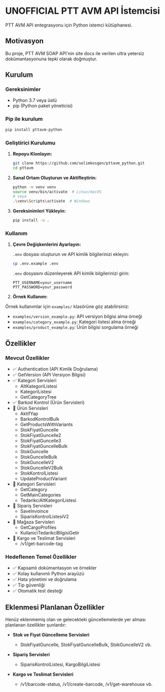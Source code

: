 # UNOFFICIAL PTT AVM API İstemcisi

PTT AVM API entegrasyonu için Python istemci kütüphanesi. 

## Motivasyon

Bu proje, PTT AVM SOAP API'nin site docs ile verilen ultra yetersiz dokümantasyonuna tepki olarak doğmuştur.

## Kurulum

### Gereksinimler

- Python 3.7 veya üstü
- pip (Python paket yöneticisi)

### Pip ile kurulum

```bash
pip install pttavm-python
```

### Geliştirici Kurulumu

1. **Repoyu Klonlayın:**

   ```bash
   git clone https://github.com/selimkosgen/pttavm_python.git
   cd pttavm
   ```

2. **Sanal Ortam Oluşturun ve Aktifleştirin:**

   ```bash
   python -m venv venv
   source venv/bin/activate  # Linux/macOS
   # veya
   .\venv\Scripts\activate  # Windows
   ```

3. **Gereksinimleri Yükleyin:**

   ```bash
   pip install -e .
   ```

### Kullanım

1. **Çevre Değişkenlerini Ayarlayın:**

   `.env` dosyası oluşturun ve API kimlik bilgilerinizi ekleyin:

   ```bash
   cp .env.example .env
   ```

   `.env` dosyasını düzenleyerek API kimlik bilgilerinizi girin:

   ```
   PTT_USERNAME=your_username
   PTT_PASSWORD=your_password
   ```

2. **Örnek Kullanım:**

Örnek kullanımlar için `examples/` klasörüne göz atabilirsiniz:

- `examples/version_example.py`: API versiyon bilgisi alma örneği
- `examples/category_example.py`: Kategori listesi alma örneği 
- `examples/product_example.py`: Ürün bilgisi sorgulama örneği


## Özellikler

### Mevcut Özellikler

- ✅ Authentication (API Kimlik Doğrulama)
- ✅ GetVersion (API Versiyon Bilgisi)
- ✅ Kategori Servisleri
  - AltKategoriListesi
  - KategoriListesi 
  - GetCategoryTree
- ✅ Barkod Kontrol (Ürün Servisleri)
- 🔴 Ürün Servisleri
  - AktifYap
  - BarkodKontrolBulk
  - GetProductsWithVariants
  - StokFiyatGuncelle
  - StokFiyatGuncelle2 
  - StokFiyatGuncelle3
  - StokFiyatGuncelleBulk
  - StokGuncelle
  - StokGuncelleBulk
  - StokGuncelleV2
  - StokGuncelleV2Bulk
  - StokKontrolListesi
  - UpdateProductVariant
- 🔴 Kategori Servisleri
  - GetCategory
  - GetMainCategories
  - TedarikciAltKategoriListesi
- 🔴 Sipariş Servisleri
  - SaveInvoince
  - SiparisKontrolListesiV2
- 🔴 Mağaza Servisleri
  - GetCargoProfiles
  - KullaniciTedarikciBilgisiGetir
- 🔴 Kargo ve Teslimat Servisleri
  - /v1/get-barcode-tag


### Hedeflenen Temel Özellikler

- ✅ Kapsamlı dokümantasyon ve örnekler
- ✅ Kolay kullanımlı Python arayüzü
- ✅ Hata yönetimi ve doğrulama
- ✅ Tip güvenliği
- ✅ Otomatik test desteği

## Eklenmesi Planlanan Özellikler

Henüz eklenmemiş olan ve gelecekteki güncellemelerde yer alması planlanan özellikler şunlardır:

- **Stok ve Fiyat Güncelleme Servisleri**
  - StokFiyatGuncelle, StokFiyatGuncelleBulk, StokGuncelleV2 vb.

- **Sipariş Servisleri**
  - SiparisKontrolListesi, KargoBilgiListesi

- **Kargo ve Teslimat Servisleri**
  - /v1/barcode-status, /v1/create-barcode, /v1/get-warehouse vb.
